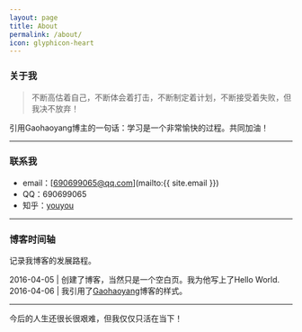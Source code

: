 ```yaml
---
layout: page
title: About
permalink: /about/
icon: glyphicon-heart
---
```


### 关于我

> 不断高估着自己，不断体会着打击，不断制定着计划，不断接受着失败，但我决不放弃！

引用Gaohaoyang博主的一句话：学习是一个非常愉快的过程。共同加油！   

---

### 联系我

* email：[690699065@qq.com](mailto:{{ site.email }})
* QQ：690699065
* 知乎：[youyou](https://www.zhihu.com/people/youyou-51-95)

---

### 博客时间轴   

记录我博客的发展路程。

2016-04-05 | 创建了博客，当然只是一个空白页。我为他写上了Hello World.
2016-04-06 | 我引用了[Gaohaoyang](http://gaohaoyang.github.io)博客的样式。

---

今后的人生还很长很艰难，但我仅仅只活在当下！
